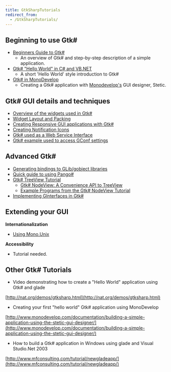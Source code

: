 ```yaml
---
title: GtkSharpTutorials
redirect_from:
  - /GtkSharpTutorials/
---
```


Beginning to use Gtk#
----------------------

-   [Beginners Guide to Gtk#](/docs/gui/gtksharp/beginners-guide/)
    -   An overview of Gtk# and step-by-step description of a simple application.
-   [Gtk# "Hello World" in C# and VB.NET](/docs/gui/gtksharp/hello-world/)
    -   A short 'Hello World' style introduction to Gtk#
-   [Gtk# in MonoDevelop](http://www.monodevelop.com/documentation/stetic-gui-designer/)
    -   Creating a Gtk# application with [Monodevelop's](http://www.monodevelop.com/) GUI designer, Stetic.

Gtk# GUI details and techniques
--------------------------------

-   [Overview of the widgets used in Gtk#](/docs/gui/gtksharp/widgets/widget-overview/)
-   [Widget Layout and Packing](/docs/gui/gtksharp/widgets/widget-layout-and-packing/)
-   [Creating Responsive GUI applications with Gtk#](/docs/gui/gtksharp/responsive-applications/)
-   [Creating Notification Icons](/docs/gui/gtksharp/widgets/notification-icon/)
-   [Gtk# used as a Web Service Interface](/archived/webservices_and_gtksharp)
-   [Gtk# example used to access GConf settings](/archived/gconftutorial)

Advanced Gtk#
--------------

-   [Generating bindings to GLib/gobject libraries](/docs/gui/gtksharp/gapi/)
-   [Quick guide to using Pango#](/archived/pangobeginners)
-   [Gtk# TreeView Tutorial](/docs/gui/gtksharp/widgets/treeview-tutorial/)
    -   [Gtk# NodeView: A Convenience API to TreeView](/docs/gui/gtksharp/widgets/nodeview-tutorial/)
    -   [Example Programs from the Gtk# NodeView Tutorial](/docs/gui/gtksharp/widgets/nodeview-tutorial-examples/)
-   [Implementing GInterfaces in Gtk#](/docs/gui/gtksharp/implementing-ginterfaces/)

Extending your GUI
------------------

**Internationalization**

-   [Using Mono.Unix](/archived/internationalization)

**Accessibility**

-   Tutorial needed.

Other Gtk# Tutorials
---------------------

-   Video demonstrating how to create a "Hello World" application using Gtk# and glade

[http://nat.org/demos/gtksharp.html](http://nat.org/demos/gtksharp.html)

-   Creating your first "hello world" Gtk# application using MonoDevelop

[http://www.monodevelop.com/documentation/building-a-simple-application-using-the-stetic-gui-designer/](http://www.monodevelop.com/documentation/building-a-simple-application-using-the-stetic-gui-designer/)

-   How to build a Gtk# application in Windows using glade and Visual Studio.Net 2003

[http://www.mfconsulting.com/tutorial/newgladeapp/](http://www.mfconsulting.com/tutorial/newgladeapp/)
